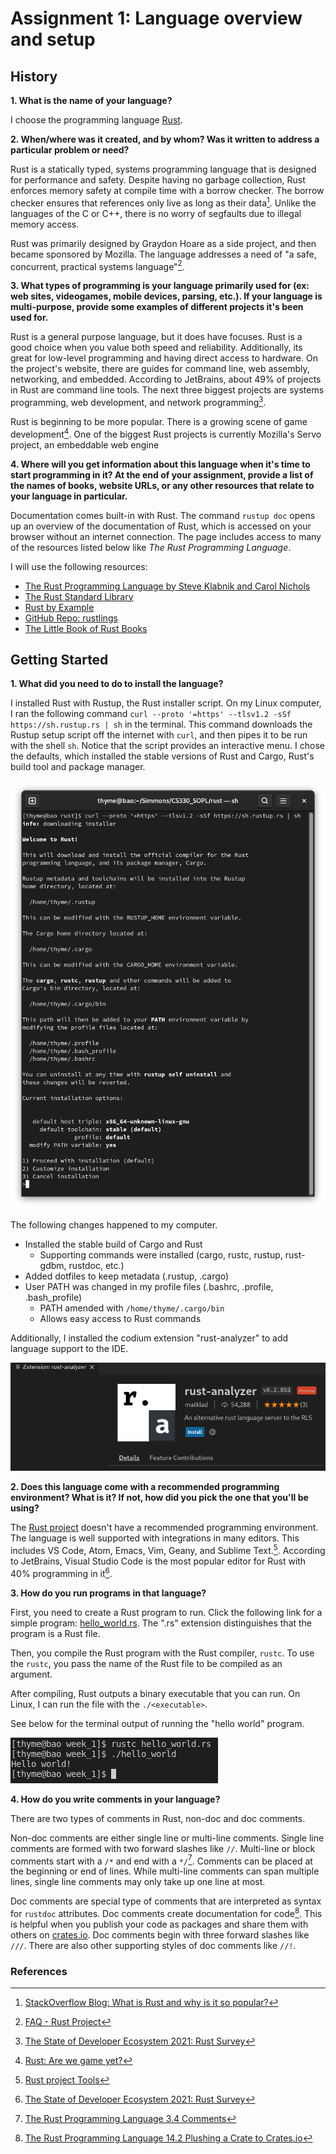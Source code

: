# Assignment 1: Language overview and setup

## History

**1. What is the name of your language?** 

I choose the programming language [Rust](https://www.rust-lang.org/). 

**2. When/where was it created, and by whom? Was it written to address a particular problem or need?**

Rust is a statically typed, systems programming language that is designed for performance and safety. Despite having no garbage collection, Rust enforces memory safety at compile time with a borrow checker. The borrow checker ensures that references only live as long as their data[^StackOverflow]. Unlike the languages of the C or C++, there is no worry of segfaults due to illegal memory access.

Rust was primarily designed by Graydon Hoare as a side project, and then became sponsored by Mozilla. The language addresses a need of "a safe, concurrent, practical systems language"[^RustFAQ]. 

**3. What types of programming is your language primarily used for (ex: web sites, videogames, mobile devices, parsing, etc.). If your language is multi-purpose, provide some examples of different projects it's been used for.**

Rust is a general purpose language, but it does have focuses. Rust is a good choice when you value both speed and reliability. Additionally, its great for low-level programming and having direct access to hardware. On the project's website, there are guides for command line, web assembly, networking, and embedded. According to JetBrains, about 49% of projects in Rust are command line tools. The next three biggest projects are systems programming, web development, and network programming[^JetBrains]. 

Rust is beginning to be more popular. There is a growing scene of game development[^RustGame]. One of the biggest Rust projects is currently Mozilla's Servo project, an embeddable web engine

**4. Where will you get information about this language when it's time to start programming in it? At the end of your assignment, provide a list of the names of books, website URLs, or any other resources that relate to your language in particular.**

Documentation comes built-in with Rust. The command `rustup doc` opens up an overview of the documentation of Rust, which is accessed on your browser without an internet connection. The page includes access to many of the resources listed below like *The Rust Programming Language*. 

I will use the following resources:
- [The Rust Programming Language by Steve Klabnik and Carol Nichols](https://doc.rust-lang.org/book/title-page.html)
- [The Rust Standard Library](https://doc.rust-lang.org/std/index.html)
- [Rust by Example](https://doc.rust-lang.org/rust-by-example/index.html)
- [GitHub Repo: rustlings](https://github.com/rust-lang/rustlings)
- [The Little Book of Rust Books](https://lborb.github.io/book/official.html)

## Getting Started

**1. What did you need to do to install the language?**

I installed Rust with Rustup, the Rust installer script. On my Linux computer, I ran the following command `curl --proto '=https' --tlsv1.2 -sSf https://sh.rustup.rs | sh` in the terminal. This command downloads the Rustup setup script off the internet with `curl`, and then pipes it to be run with the shell `sh`. Notice that the script provides an interactive menu. I chose the defaults, which installed the stable versions of Rust and Cargo, Rust's build tool and package manager.

![Rustup CLI install picture](../images/rustup_cli_install.png)

The following changes happened to my computer.
- Installed the stable build of Cargo and Rust
    - Supporting commands were installed (cargo, rustc, rustup, rust-gdbm, rustdoc, etc.) 
- Added dotfiles to keep metadata (.rustup, .cargo)
- User PATH was changed in my profile files (.bashrc, .profile, .bash_profile)
    - PATH amended with `/home/thyme/.cargo/bin`
    - Allows easy access to Rust commands

Additionally, I installed the codium extension "rust-analyzer" to add language support to the IDE.

![rust-analyzer codium plugin](../images/rust_analyzer_codium.png)

**2. Does this language come with a recommended programming environment? What is it? If not, how did you pick the one that you'll be using?**

The [Rust project](https://www.rust-lang.org/) doesn't have a recommended programming environment. The language is well supported with integrations in many editors. This includes VS Code, Atom, Emacs, Vim, Geany, and Sublime Text.[^Rust]. According to JetBrains, Visual Studio Code is the most popular editor for Rust with 40% programming in it[^JetBrains]. 

**3. How do you run programs in that language?**

First, you need to create a Rust program to run. Click the following link for a simple program: [hello_world.rs](hello_world.rs). The ".rs" extension distinguishes that the program is a Rust file. 

Then, you compile the Rust program with the Rust compiler, `rustc`. To use the `rustc`, you pass the name of the Rust file to be compiled as an argument.

After compiling, Rust outputs a binary executable that you can run. On Linux, I can run the file with the `./<executable>`.

See below for the terminal output of running the "hello world" program. 

![CLI output of Rust hello world program](../images/rust_hello_world.png)

**4. How do you write comments in your language?**

There are two types of comments in Rust, non-doc and doc comments. 

Non-doc comments are either single line or multi-line comments. Single line comments are formed with two forward slashes like `//`. Multi-line or block comments start with a `/*` and end with a `*/`[^RustComments]. Comments can be placed at the beginning or end of lines. While multi-line comments can span multiple lines, single line comments may only take up one line at most. 

Doc comments are special type of comments that are interpreted as syntax for `rustdoc` attributes. Doc comments create documentation for code[^RustDocumentation]. This is helpful when you publish your code as packages and share them with others on [crates.io](https://crates.io/). Doc comments begin with three forward slashes like `///`. There are also other supporting styles of doc comments like `//!`. 

### References 

[^JetBrains]: [The State of Developer Ecosystem 2021: Rust Survey](https://www.jetbrains.com/lp/devecosystem-2021/rust/)
[^Rust]: [Rust project Tools](https://www.rust-lang.org/tools)
[^RustComments]: [The Rust Programming Language 3.4 Comments](https://doc.rust-lang.org/book/ch03-04-comments.html)
[^RustDocumentation]: [The Rust Programming Language 14.2 Plushing a Crate to Crates.io](https://doc.rust-lang.org/book/ch14-02-publishing-to-crates-io.html#making-useful-documentation-comments)
[^RustFAQ]: [FAQ - Rust Project](https://web.archive.org/web/20160609195720/https://www.rust-lang.org/faq.html#project)
[^RustGame]: [Rust: Are we game yet?](https://arewegameyet.rs/)
[^StackOverflow]: [StackOverflow Blog: What is Rust and why is it so popular?](https://stackoverflow.blog/2020/01/20/what-is-rust-and-why-is-it-so-popular/)